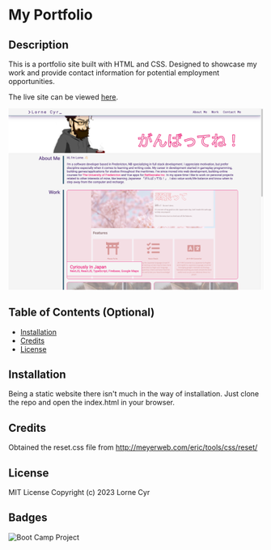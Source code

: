 # My Portfolio

## Description

This is a portfolio site built with HTML and CSS. Designed to showcase my work and provide contact information for potential employment opportunities.

The live site can be viewed [here](https://llourn.github.io/my-portfolio/).

![Screenshot of the live site](./screenshot.png)

## Table of Contents (Optional)

- [Installation](#installation)
- [Credits](#credits)
- [License](#license)

## Installation

Being a static website there isn't much in the way of installation. Just clone the repo and open the index.html in your browser.

## Credits

Obtained the reset.css file from http://meyerweb.com/eric/tools/css/reset/

## License

MIT License Copyright (c) 2023 Lorne Cyr

## Badges

![Boot Camp Project](https://img.shields.io/badge/Boot%20Camp%20Project-%E2%9C%94%EF%B8%8F-green)
